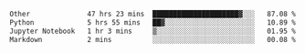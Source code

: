 <!--START_SECTION:waka-->

```txt
Other              47 hrs 23 mins  █████████████████████▓░░░   87.08 %
Python             5 hrs 55 mins   ██▓░░░░░░░░░░░░░░░░░░░░░░   10.89 %
Jupyter Notebook   1 hr 3 mins     ▒░░░░░░░░░░░░░░░░░░░░░░░░   01.95 %
Markdown           2 mins          ░░░░░░░░░░░░░░░░░░░░░░░░░   00.08 %
```

<!--END_SECTION:waka--> 
 
